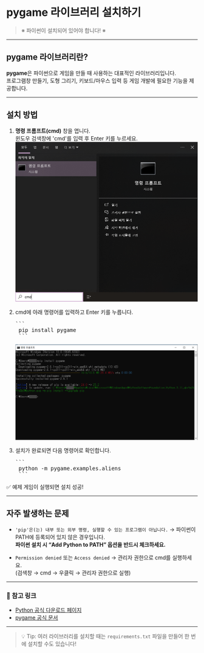 # **pygame 라이브러리 설치하기**

> <span class="caution">※ 파이썬이 설치되어 있어야 합니다! ※</span>

---

## <span class="title">pygame 라이브러리란?</span>

**pygame**은 파이썬으로 게임을 만들 때 사용하는 대표적인 라이브러리입니다.  
프로그램창 만들기, 도형 그리기, 키보드/마우스 입력 등 게임 개발에 필요한 기능을 제공합니다.  

---

## <span class="title">설치 방법</span>

1. **명령 프롬프트(cmd)** 창을 엽니다.  
    윈도우 검색창에 'cmd'를 입력 후 Enter 키를 누르세요.  
    ![cmd 검색 화면](../assets/images/cmd_open.png)

2. cmd에 아래 명령어를 입력하고 Enter 키를 누릅니다.  
    <pre>```
    pip install pygame
    ```</pre>
    ![실행 화면](../assets/images/pip_install_pygame.png)

3. 설치가 완료되면 다음 명령어로 확인합니다.  
    <pre>```
    python -m pygame.examples.aliens
    ```</pre>

✅ 예제 게임이 실행되면 설치 성공!

---

## <span class="title">자주 발생하는 문제</span>

* `'pip'은(는) 내부 또는 외부 명령, 실행할 수 있는 프로그램이 아닙니다.`
  → 파이썬이 PATH에 등록되어 있지 않은 경우입니다.  
  **파이썬 설치 시 “Add Python to PATH” 옵션을 반드시 체크하세요.**

* `Permission denied` 또는 `Access denied`
  → 관리자 권한으로 cmd를 실행하세요.  
  (검색창 → cmd → 우클릭 → 관리자 권한으로 실행)

---

### 📎 참고 링크

* [Python 공식 다운로드 페이지](https://www.python.org/downloads/)
* [pygame 공식 문서](https://www.pygame.org/wiki/GettingStarted)

---

> <span class="caution">💡 Tip: 여러 라이브러리를 설치할 때는 `requirements.txt` 파일을 만들어 한 번에 설치할 수도 있습니다!</span>
